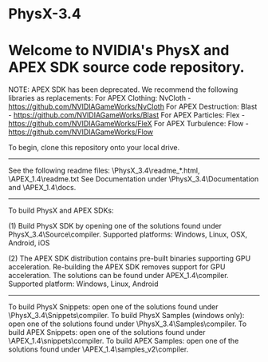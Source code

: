 # PhysX-3.4
Welcome to NVIDIA's PhysX and APEX SDK source code repository.
==============================================================

NOTE: APEX SDK has been deprecated. We recommend the following libraries as replacements:
For APEX Clothing: NvCloth - https://github.com/NVIDIAGameWorks/NvCloth
For APEX Destruction: Blast - https://github.com/NVIDIAGameWorks/Blast
For APEX Particles: Flex - https://github.com/NVIDIAGameWorks/FleX
For APEX Turbulence: Flow - https://github.com/NVIDIAGameWorks/Flow


To begin, clone this repository onto your local drive.
______________________________________________________________
See the following readme files: \PhysX_3.4\readme_*.html, \APEX_1.4\readme.txt 
See Documentation under \PhysX_3.4\Documentation and \APEX_1.4\docs.
______________________________________________________________
To build PhysX and APEX SDKs: 

(1) Build PhysX SDK by opening one of the solutions found under PhysX_3.4\Source\compiler. 
Supported platforms: Windows, Linux, OSX, Android, iOS

(2) The APEX SDK distribution contains pre-built binaries supporting GPU acceleration.
Re-building the APEX SDK removes support for GPU acceleration. The solutions can be found under APEX_1.4\compiler. 
Supported platform: Windows, Linux, Android
______________________________________________________________
To build PhysX Snippets: open one of the solutions found under \PhysX_3.4\Snippets\compiler.
To build PhysX Samples (windows only): open one of the solutions found under \PhysX_3.4\Samples\compiler.
To build APEX Snippets: open one of the solutions found under \APEX_1.4\snippets\compiler.
To build APEX Samples: open one of the solutions found under \APEX_1.4\samples_v2\compiler.

